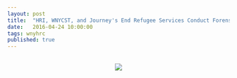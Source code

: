 ```yaml
---
layout: post
title:  "HRI, WNYCST, and Journey's End Refugee Services Conduct Forensic Interpreter Training Event"
date:   2016-04-24 10:00:00
tags: wnyhrc
published: true
---
```

<br>
<center><img src="{{ site.baseurl }}/img/events/interpreter-training-event.jpg"></center>
<br><br>